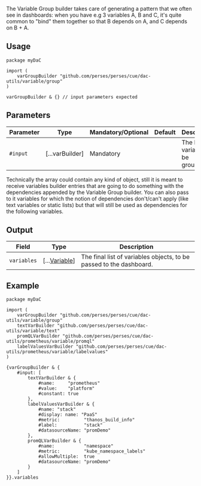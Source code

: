 The Variable Group builder takes care of generating a pattern that we often see in dashboards: when you have e.g 3 variables A, B and C, it's quite common to "bind" them together so that B depends on A, and C depends on B + A.

## Usage

```cue
package myDaC

import (
	varGroupBuilder "github.com/perses/perses/cue/dac-utils/variable/group"
)

varGroupBuilder & {} // input parameters expected
```

## Parameters

| Parameter | Type            | Mandatory/Optional | Default | Description                          |
|-----------|-----------------|--------------------|---------|--------------------------------------|
| `#input`  | [...varBuilder] | Mandatory          |         | The list of variables to be grouped. |

Technically the array could contain any kind of object, still it is meant to receive variables builder entries that are going to do something with the dependencies appended by the Variable Group builder.
You can also pass to it variables for which the notion of dependencies don't/can't apply (like text variables or static lists) but that will still be used as dependencies for the following variables.

## Output

| Field       | Type                                                             | Description                                                         |
|-------------|------------------------------------------------------------------|---------------------------------------------------------------------|
| `variables` | [...[Variable](../../../api/variable#variable-specification)] | The final list of variables objects, to be passed to the dashboard. |

## Example

```cue
package myDaC

import (
	varGroupBuilder "github.com/perses/perses/cue/dac-utils/variable/group"
	textVarBuilder "github.com/perses/perses/cue/dac-utils/variable/text"
	promQLVarBuilder "github.com/perses/perses/cue/dac-utils/prometheus/variable/promql"
	labelValuesVarBuilder "github.com/perses/perses/cue/dac-utils/prometheus/variable/labelvalues"
)

{varGroupBuilder & {
	#input: [
		textVarBuilder & {
			#name:     "prometheus"
			#value:    "platform"
			#constant: true
		},
		labelValuesVarBuilder & {
			#name: "stack"
			#display: name: "PaaS"
			#metric:         "thanos_build_info"
			#label:          "stack"
			#datasourceName: "promDemo"
		},
		promQLVarBuilder & {
			#name:           "namespace"
			#metric:         "kube_namespace_labels"
			#allowMultiple:  true
			#datasourceName: "promDemo"
		}
	]
}}.variables
```